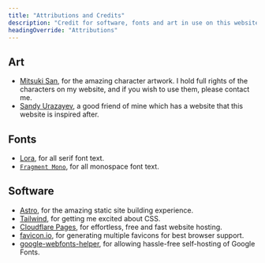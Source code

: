 ```yaml
---
title: "Attributions and Credits"
description: "Credit for software, fonts and art in use on this website"
headingOverride: "Attributions"
---
```


## Art

- [Mitsuki San](https://twitter.com/Mitsuki_San023), for the amazing character artwork. I
  hold full rights of the characters on my website, and if you wish to use them, please
  contact me.
- [Sandy Urazayev](https://sandyuraz.com/), a good friend of mine which has a website that this website is inspired after.


## Fonts

- [Lora](https://github.com/cyrealtype/Lora-Cyrillic), for all serif font text.
- [`Fragment Mono`](https://github.com/weiweihuanghuang/fragment-mono), for all monospace font text.


## Software

- [Astro](https://astro.build/), for the amazing static site building experience.
- [Tailwind](https://tailwindcss.com/), for getting me excited about CSS.
- [Cloudflare Pages](https://pages.dev/), for effortless, free and fast website hosting.
- [favicon.io](https://favicon.io/), for generating multiple favicons for best browser support.
- [google-webfonts-helper](https://gwfh.mranftl.com/), for allowing hassle-free self-hosting of Google Fonts.

